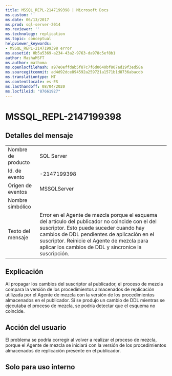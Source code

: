 ```yaml
---
title: MSSQL_REPL-2147199398 | Microsoft Docs
ms.custom: ''
ms.date: 06/13/2017
ms.prod: sql-server-2014
ms.reviewer: ''
ms.technology: replication
ms.topic: conceptual
helpviewer_keywords:
- MSSQL_REPL-2147199398 error
ms.assetid: 0b5a5369-a234-43a2-9763-da978c5ef8b1
author: MashaMSFT
ms.author: mathoma
ms.openlocfilehash: a97e0effdab5f87c7f6d0640bf807ad19f3ed58a
ms.sourcegitcommit: ad4d92dce894592a259721a1571b1d8736abacdb
ms.translationtype: MT
ms.contentlocale: es-ES
ms.lasthandoff: 08/04/2020
ms.locfileid: "87661927"
---
```

# <a name="mssql_repl-2147199398"></a>MSSQL_REPL-2147199398
    
## <a name="message-details"></a>Detalles del mensaje  
  
|||  
|-|-|  
|Nombre de producto|SQL Server|  
|Id. de evento|-2147199398|  
|Origen de eventos|MSSQLServer|  
|Nombre simbólico||  
|Texto del mensaje|Error en el Agente de mezcla porque el esquema del artículo del publicador no coincide con el del suscriptor. Esto puede suceder cuando hay cambios de DDL pendientes de aplicación en el suscriptor. Reinicie el Agente de mezcla para aplicar los cambios de DDL y sincronice la suscripción.|  
  
## <a name="explanation"></a>Explicación  
 Al propagar los cambios del suscriptor al publicador, el proceso de mezcla compara la versión de los procedimientos almacenados de replicación utilizada por el Agente de mezcla con la versión de los procedimientos almacenados en el publicador. Si se produjo un cambio de DDL mientras se ejecutaba el proceso de mezcla, se podría detectar que el esquema no coincide.  
  
## <a name="user-action"></a>Acción del usuario  
 El problema se podría corregir al volver a realizar el proceso de mezcla, porque el Agente de mezcla se iniciará con la versión de los procedimientos almacenados de replicación presente en el publicador.  
  
## <a name="internal-only"></a>Solo para uso interno  
  
